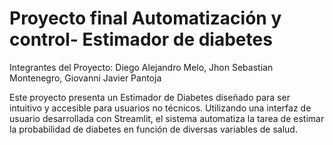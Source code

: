 # Proyecto final Automatización y control- Estimador de diabetes
Integrantes del Proyecto:
Diego Alejandro Melo,
Jhon Sebastian Montenegro,
Giovanni Javier Pantoja 

Este proyecto presenta un Estimador de Diabetes diseñado para ser intuitivo y accesible para usuarios no técnicos. Utilizando una interfaz de usuario desarrollada con Streamlit, el sistema automatiza la tarea de estimar la probabilidad de diabetes en función de diversas variables de salud.
